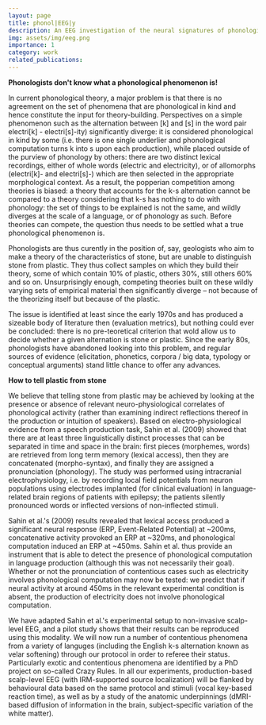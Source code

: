 ```yaml
---
layout: page
title: phonol|EEG|y 
description: An EEG investigation of the neural signatures of phonological computations
img: assets/img/eeg.png
importance: 1
category: work
related_publications:
---
```


**Phonologists don't know what a phonological phenomenon is!**

In current phonological theory, a major problem is that there is no agreement on the set of phenomena that are phonological in kind and hence constitute the input for theory-building. Perspectives on a simple phenomenon such as the alternation between [k] and [s] in the word pair electri[k] - electri[s]-ity) significantly diverge: it is considered phonological in kind by some (i.e. there is one single underlier and phonological computation turns k into s upon each production), while placed outside of the purview of phonology by others: there are two distinct lexical recordings, either of whole words (electric and electricity), or of allomorphs (electri[k]- and electri[s]-) which are then selected in the appropriate morphological context.
As a result, the popperian competition among theories is biased: a theory that accounts for the k-s alternation cannot be compared to a theory considering that k-s has nothing to do with phonology: the set of things to be explained is not the same, and wildly diverges at the scale of a language, or of phonology as such. Before theories can compete, the question thus needs to be settled what a true phonological phenomenon is.

Phonologists are thus curently in the position of, say, geologists who aim to make a theory of the characteristics of stone, but are unable to distinguish stone from plastic. They thus collect samples on which they build their theory, some of which contain 10% of plastic, others 30%, still others 60% and so on. Unsurprisingly enough, competing theories built on these wildly varying sets of empirical material then significantly diverge – not because of the theorizing itself but because of the plastic.

The issue is identified at least since the early 1970s and has produced a sizeable body of literature then (evaluation metrics), but nothing could ever be concluded: there is no pre-teoretical criterion that wold allow us to decide whether a given alternation is stone or plastic. Since the early 80s, phonologists have abandoned looking into this problem, and regular sources of evidence (elicitation, phonetics, corpora / big data, typology or conceptual arguments) stand little chance to offer any advances.

**How to tell plastic from stone**

We believe that telling stone from plastic may be achieved by looking at the presence or absence of relevant neuro-physiological correlates of phonological activity (rather than examining indirect reflections thereof in the production or intuition of speakers).
Based on electro-physiological evidence from a speech production task, Sahin et al. (2009) showed that there are at least three linguistically distinct processes that can be separated in time and space in the brain: first pieces (morphemes, words) are retrieved from long term memory (lexical access), then they are concatenated (morpho-syntax), and finally they are assigned a pronunciation (phonology). The study was performed using intracranial electrophysiology, i.e. by recording local field potentials from neuron populations using electrodes implanted (for clinical evaluation) in language-related brain regions of patients with epilepsy; the patients silently pronounced words or inflected versions of non-inflected stimuli.

Sahin et al.'s (2009) results revealed that lexical access produced a significant neural response (ERP, Event-Related Potential) at ~200ms, concatenative activity provoked an ERP at ~320ms, and phonological computation induced an ERP at ~450ms. Sahin et al. thus provide an instrument that is able to detect the presence of phonological computation in language production (although this was not necessarily their goal). Whether or not the pronunciation of contentious cases such as electricity involves phonological computation may now be tested: we predict that if neural activity at around 450ms in the relevant experimental condition is absent, the production of electricity does not involve phonological computation.

We have adapted Sahin et al.'s experimental setup to non-invasive scalp-level EEG, and a pilot study shows that their results can be reproduced using this modality. We will now run a number of contentious phenomena from a variety of languges (including the English k-s alternation known as velar softening) through our protocol in order to referee their status. Particularly exotic and contentious phenomena are identified by a PhD project on so-called Crazy Rules. In all our experiments, production-based scalp-level EEG (with IRM-supported source localization) will be flanked by behavioural data based on the same protocol and stimuli (vocal key-based reaction time), as well as by a study of the anatomic underpinnings (dMRI-based diffusion of information in the brain, subject-specific variation of the white matter).


